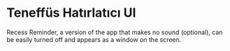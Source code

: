 # Teneffüs Hatırlatıcı UI
Recess Reminder, a version of the app that makes no sound (optional), can be easily turned off and appears as a window on the screen.
